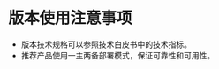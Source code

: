 # 版本使用注意事项<a name="ZH-CN_TOPIC_0289899192"></a>

-   版本技术规格可以参照技术白皮书中的技术指标。
-   推荐产品使用一主两备部署模式，保证可靠性和可用性。

